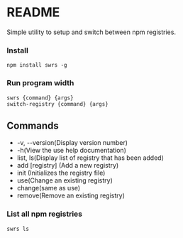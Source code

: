 README
============
Simple utility to setup and switch between npm registries.

### Install
    npm install swrs -g

### Run program width
    swrs {command} {args}
    switch-registry {command} {args}

## Commands
* -v, --version(Display version number)
* -h(View the use help documentation)
* list, ls(Display list of registry that has been added)
* add [registry] (Add a new registry)
* init (Initializes the registry file)
* use(Change an existing registry)
* change(same as use)
* remove(Remove an existing registry)

### List all npm registries
    swrs ls